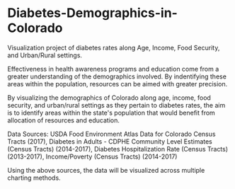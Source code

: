 # Diabetes-Demographics-in-Colorado
Visualization project of diabetes rates along Age, Income, Food Security, and Urban/Rural settings. 

Effectiveness in health awareness programs and education come from a greater understanding of the demographics involved. By indentifying these areas within the population, resources can be aimed with greater precision. 



By visualizing the demographics of Colorado along age, income, food security, and urban/rural settings as they pertain to diabetes rates, the aim is to identify areas within the state's population that would benefit from allocation of resources and education. 

Data Sources: USDA Food Environment Atlas Data for Colorado Census Tracts (2017), Diabetes in Adults - CDPHE Community Level Estimates (Census Tracts) (2014-2017),  Diabetes Hospitalization Rate (Census Tracts) (2013-2017), Income/Poverty (Census Tracts) (2014-2017)

Using the above sources, the data will be visualized across multiple charting methods. 
